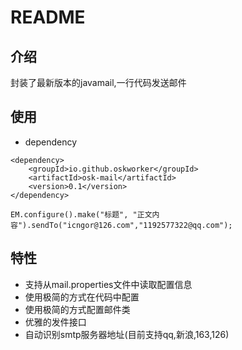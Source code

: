 # README

## 介绍
封装了最新版本的javamail,一行代码发送邮件

## 使用
* dependency
```$xslt
<dependency>
    <groupId>io.github.oskworker</groupId>
    <artifactId>osk-mail</artifactId>
    <version>0.1</version>
</dependency>
```

```$xslt
EM.configure().make("标题", "正文内容").sendTo("icngor@126.com","1192577322@qq.com");
```
## 特性
* 支持从mail.properties文件中读取配置信息
* 使用极简的方式在代码中配置
* 使用极简的方式配置邮件类
* 优雅的发件接口
* 自动识别smtp服务器地址(目前支持qq,新浪,163,126)
